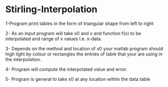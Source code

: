 # Stirling-Interpolation
1-Program print tables in the form of triangular shape from left to right 

2- As an input program will take  x0 and x and function f(x) to be interpolated and range of x values I.e. x-data.

3- Depends on the method and location of x0 your matlab program should high light by colour or rectangles the entries of table that your are using in the interpolation.

4- Program will compute the interpolated value and error. 

5- Program is general to take x0 at any location within the data table
